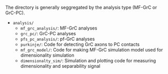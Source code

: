 The directory is generally seggregated by the analysis type (MF-GrC or GrC-PC).

* `analysis/`
  * `mf_grc_analysis/`: MF-GrC analyses
  * `grc_pc/`: GrC-PC analyses
  * `pfs_pc_analysis/`: pf-GrC analyses
  * `purkinje/`: Code for detecting GrC axons to PC contacts
  * `mf_grc_model/`: Code for making MF-GrC simulation model used for dimensionality simulation
  * `dimensionalty_sim/`: Simulation and plotting code for measuring dimensionality and separability signal
